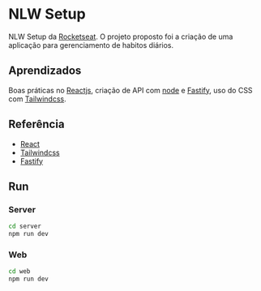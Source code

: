 
# NLW Setup

NLW Setup da [Rocketseat](https://www.rocketseat.com.br/). O projeto proposto foi a criação de uma aplicação para gerenciamento de habitos diários.


## Aprendizados

Boas práticas no [Reactjs](https://reactjs.org/), criação de API com [node](https://nodejs.org/) e [Fastify](https://www.fastify.io/), uso do CSS com [Tailwindcss](https://tailwindcss.com/).
## Referência

 - [React](https://beta.reactjs.org/)
 - [Tailwindcss](https://tailwindcss.com/docs/installation)
 - [Fastify](https://www.fastify.io/docs/latest/)


## Run

### Server
```sh
cd server
npm run dev
```

### Web
```sh
cd web
npm run dev
```